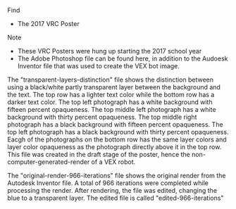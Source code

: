 Find
* The 2017 VRC Poster

Note
* These VRC Posters were hung up starting the 2017 school year
* The Adobe Photoshop file can be found here, in addition to the Audoesk Inventor file that was used to create the VEX bot image.

The "transparent-layers-distinction" file shows the distinction between using a black/white partly transparent layer between the background and the text. The top row has a lighter text color while the bottom row has a darker text color. The top left photograph has a white background with fifteen percent opaqueness. The top middle left photograph has a white background with thirty percent opaqueness. The top middle right photograph has a black background with fifteen percent opaqueness. The top left photograph has a black background with thirty percent opaqueness. Eacgh of the photographs on the bottom row has the same layer colors and layer color opaqueness as the photograph directly above it in the top row. This file was created in the draft stage of the poster, hence the non-computer-generated-render of a VEX robot.

The "original-render-966-iterations" file shows the original render from the Autodesk Inventor file. A total of 966 iterations were completed while processing the render. After rendering, the file was edited, changing the blue to a transparent layer. The edited file is called "edited-966-iterations"
